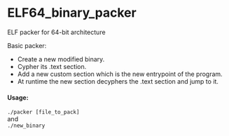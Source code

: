 # ELF64_binary_packer
ELF packer for 64-bit architecture

Basic packer:

- Create a new modified binary.
- Cypher its .text section.
- Add a new custom section which is the new entrypoint of the program.
- At runtime the new section decyphers the .text section and jump to it.

<h4>Usage:</h4>

```./packer [file_to_pack]```<br>
and<br>
```./new_binary```
